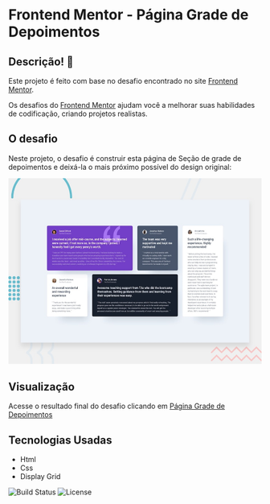 # Frontend Mentor - Página Grade de Depoimentos

## Descrição! 👋

Este projeto é feito com base no desafio encontrado no site [Frontend Mentor](https://www.frontendmentor.io).

Os desafios do [Frontend Mentor](https://www.frontendmentor.io) ajudam você a melhorar suas habilidades de codificação, criando projetos realistas.

## O desafio

Neste projeto, o desafio é construir esta página de Seção de grade de depoimentos e deixá-la o mais próximo possível do design original:

<img src="./preview.jpg" alt="Preview" width="600" />

## Visualização 
Acesse o resultado final do desafio clicando em [Página Grade de Depoimentos](https://front-end-mentor-gradede-depoimento.vercel.app)

## Tecnologias Usadas
- Html
- Css
- Display Grid

![Build Status](https://img.shields.io/badge/build-passing-brightgreen)
![License](https://img.shields.io/badge/license-MIT-blue)

